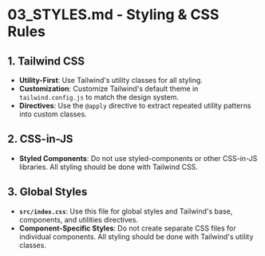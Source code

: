 # 03_STYLES.md - Styling & CSS Rules

## 1. Tailwind CSS
- **Utility-First**: Use Tailwind's utility classes for all styling.
- **Customization**: Customize Tailwind's default theme in `tailwind.config.js` to match the design system.
- **Directives**: Use the `@apply` directive to extract repeated utility patterns into custom classes.

## 2. CSS-in-JS
- **Styled Components**: Do not use styled-components or other CSS-in-JS libraries. All styling should be done with Tailwind CSS.

## 3. Global Styles
- **`src/index.css`**: Use this file for global styles and Tailwind's base, components, and utilities directives.
- **Component-Specific Styles**: Do not create separate CSS files for individual components. All styling should be done with Tailwind's utility classes.
